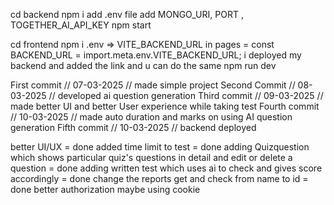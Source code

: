 <!-- steps to run project -->

<!-- for backend -->
cd backend
npm i
add .env file
add MONGO_URI, PORT , TOGETHER_AI_API_KEY
npm start

<!-- for frontend -->
cd frontend npm i
.env => VITE_BACKEND_URL
in pages = const BACKEND_URL = import.meta.env.VITE_BACKEND_URL;
i deployed my backend and added the link and u can do the same 
npm run dev

<!-- done -->

<!-- project progress report -->
First commit // 07-03-2025 // made simple project
Second Commit // 08-03-2025 // developed ai question generation
Third commit // 09-03-2025 // made better UI and better User experience while taking test
Fourth commit // 10-03-2025 // made auto duration and marks on using AI question generation 
Fifth commit // 10-03-2025 // backend deployed

<!-- for future -->
better UI/UX = done
added time limit to test = done
adding Quizquestion which shows particular quiz's questions in detail and edit or delete a question =  done
adding written test which uses ai to check and gives score accordingly = done 
change the reports get and check from name to id = done
better authorization maybe using cookie
